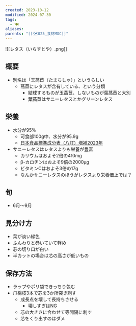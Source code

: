 ```yaml
---
created: 2023-10-12
modified: 2024-07-30
tags:
  - 🍽️
aliases: 
parents: "[[🗺️025_食材MOC]]"
---
```

![[レタス（いらすとや）.png]]

## 概要
- 別名は「玉萵苣（たまちしゃ）」というらしい
	- 萵苣にレタスが含有している、という分類
		- 結球するものが玉萵苣、しないものが葉萵苣と大別
		- 葉萵苣はサニーレタスとかグリーンレタス

## 栄養
- 水分が95%
	- 可食部100g中、水分が95.9g
	- [日本食品標準成分表（八訂）増補2023年](https://www.mext.go.jp/a_menu/syokuhinseibun/mext_00001.html)
- サニーレタスはレタスよりも栄養が豊富
	- カリウムはおよそ2倍の410mg
	- β-カロチンはおよそ9倍の2000μg
	- ビタミンCはおよそ3倍の17g
	- なんかサニーレタスのほうがレタスより栄養価上では？

## 旬
- 6月～9月

## 見分け方
- 葉が淡い緑色
- ふんわりと巻いていて軽め
- 芯の切り口が白い
- 半カットの場合は芯の高さが低いもの

## 保存方法
- ラップやポリ袋できっちり包む
- 爪楊枝3本で芯を3か所突き刺す
	- 成長点を壊して長持ちさせる
		- 壊しすぎはNG
	- 芯の大きさに合わせて等間隔に刺す
	- 芯をくり出すのはダメ